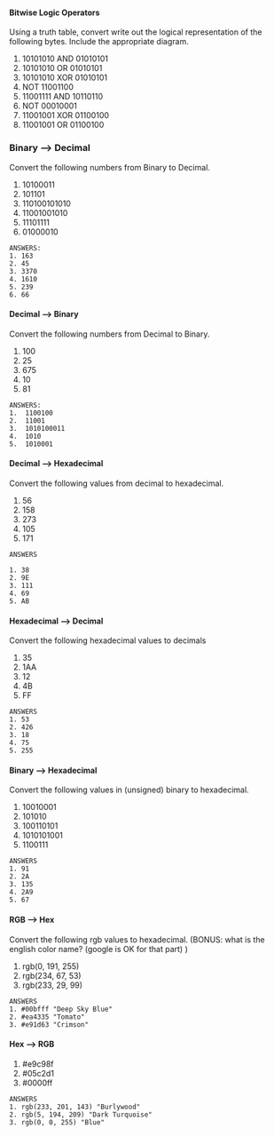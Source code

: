 #### Bitwise Logic Operators

Using a truth table, convert write out the logical representation of the following bytes. Include the appropriate diagram.

1. 10101010 AND 01010101
2. 10101010 OR 01010101
3. 10101010 XOR 01010101
4. NOT 11001100
5. 11001111 AND 10110110
6. NOT 00010001
7. 11001001 XOR 01100100
8. 11001001 OR 01100100


### Binary --> Decimal  

Convert the following numbers from Binary to Decimal.

1. 10100011
2. 101101
3. 110100101010
4. 11001001010
5. 11101111
6. 01000010

```
ANSWERS:
1. 163
2. 45
3. 3370
4. 1610
5. 239
6. 66
```


#### Decimal --> Binary

Convert the following numbers from Decimal to Binary.

1. 100
2. 25
3. 675
4. 10
5. 81

```
ANSWERS:
1.	1100100
2. 	11001
3. 	1010100011
4. 	1010
5. 	1010001
```

#### Decimal --> Hexadecimal

Convert the following values from decimal to hexadecimal.

1. 56
2. 158
3. 273
4. 105
5. 171

```
ANSWERS

1. 38
2. 9E
3. 111
4. 69
5. AB
```

#### Hexadecimal --> Decimal

Convert the following hexadecimal values to decimals

1. 35
2. 1AA
3. 12
4. 4B
5. FF

```
ANSWERS
1. 53
2. 426
3. 18
4. 75
5. 255
```

#### Binary --> Hexadecimal

Convert the following values in (unsigned) binary to hexadecimal.

1. 10010001
2. 101010
3. 100110101
4. 1010101001
5. 1100111

```
ANSWERS
1. 91
2. 2A
3. 135
4. 2A9
5. 67
```

#### RGB --> Hex

Convert the following rgb values to hexadecimal.
(BONUS: what is the english color name? (google is OK for that part) )

1. rgb(0, 191, 255)
2. rgb(234, 67, 53)
3. rgb(233, 29, 99)

```
ANSWERS
1. #00bfff "Deep Sky Blue"
2. #ea4335 "Tomato"
3. #e91d63 "Crimson"

```

#### Hex --> RGB

1. #e9c98f
2. #05c2d1
3. #0000ff

```
ANSWERS
1. rgb(233, 201, 143) "Burlywood"
2. rgb(5, 194, 209) "Dark Turquoise"
3. rgb(0, 0, 255) "Blue"

```
